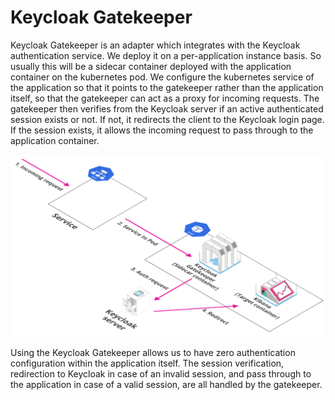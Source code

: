 # Keycloak Gatekeeper

Keycloak Gatekeeper is an adapter which integrates with the Keycloak authentication service. We deploy it on a per-application instance basis. So usually this will be a sidecar container deployed with the application container on the kubernetes pod. We configure the kubernetes service of the application so that it points to the gatekeeper rather than the application itself, so that the gatekeeper can act as a proxy for incoming requests. The gatekeeper then verifies from the Keycloak server if an active authenticated session exists or not. If not, it redirects the client to the Keycloak login page. If the session exists, it allows the incoming request to pass through to the application container.

![Keycloak Gatekeeper](./image/keycloak-gatekeeper.png)

Using the Keycloak Gatekeeper allows us to have zero authentication configuration within the application itself. The session verification, redirection to Keycloak in case of an invalid session, and pass through to the application in case of a valid session, are all handled by the gatekeeper.